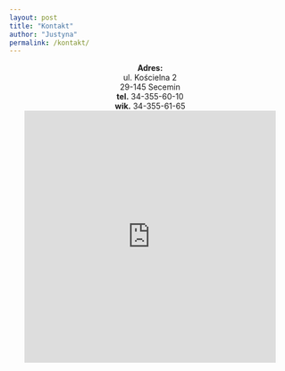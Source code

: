 ```yaml
---
layout: post
title: "Kontakt"
author: "Justyna"
permalink: /kontakt/
---
```

<center><b>Adres:</b> <br>
ul. Kościelna 2 <br>
29-145 Secemin <br>
<b>tel.</b> 34-355-60-10<br>
<b>wik.</b> 34-355-61-65 </center>

<center><iframe src="https://www.google.com/maps/embed?pb=!1m18!1m12!1m3!1d324333.7846538316!2d19.18339708173552!3d50.574009813883855!2m3!1f0!2f0!3f0!3m2!1i1024!2i768!4f13.1!3m3!1m2!1s0x4717693bdbd6060b%3A0x9e85dbfc4588c7b4!2zS2_Fm2Npw7PFgiBwdy4gxZt3LkthdGFyenlueSBEei4gTS4gaSDFm3cuIEphbmEgQXAu!5e0!3m2!1spl!2spl!4v1509369997144" width="450" height="450" frameborder="0" style="border:0" allowfullscreen></iframe> <center>
